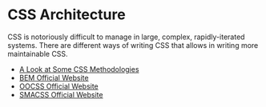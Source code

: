 # CSS Architecture

CSS is notoriously difficult to manage in large, complex, rapidly-iterated systems. There are different ways of writing CSS that allows in writing more maintainable CSS.

- [A Look at Some CSS Methodologies](https://www.webfx.com/blog/web-design/css-methodologies/)
- [BEM Official Website](https://en.bem.info)
- [OOCSS Official Website](http://oocss.org/)
- [SMACSS Official Website](http://smacss.com/)

